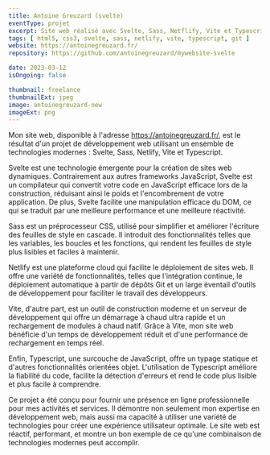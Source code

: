 ```yaml
---
title: Antoine Greuzard (svelte)
eventType: projet
excerpt: Site web réalisé avec Svelte, Sass, Netflify, Vite et Typescript pour Antoine Greuzard.
tags: [ html5, css3, svelte, sass, netlify, vite, typescript, git ]
website: https://antoinegreuzard.fr/
repository: https://github.com/antoinegreuzard/mywebsite-svelte

date: 2023-03-12
isOngoing: false

thumbnail: freelance
thumbnailExt: jpeg
image: antoinegreuzard-new
imageExt: png
---
```


Mon site web, disponible à l'adresse https://antoinegreuzard.fr/, est le résultat d'un projet de développement web
utilisant un ensemble de technologies modernes : Svelte, Sass, Netlify, Vite et Typescript.

Svelte est une technologie émergente pour la création de sites web dynamiques. Contrairement aux autres frameworks
JavaScript, Svelte est un compilateur qui convertit votre code en JavaScript efficace lors de la construction, réduisant
ainsi le poids et l'encombrement de votre application. De plus, Svelte facilite une manipulation efficace du DOM, ce qui
se traduit par une meilleure performance et une meilleure réactivité.

Sass est un préprocesseur CSS, utilisé pour simplifier et améliorer l'écriture des feuilles de style en cascade. Il
introduit des fonctionnalités telles que les variables, les boucles et les fonctions, qui rendent les feuilles de style
plus lisibles et faciles à maintenir.

Netlify est une plateforme cloud qui facilite le déploiement de sites web. Il offre une variété de fonctionnalités,
telles que l'intégration continue, le déploiement automatique à partir de dépôts Git et un large éventail d'outils de
développement pour faciliter le travail des développeurs.

Vite, d'autre part, est un outil de construction moderne et un serveur de développement qui offre un démarrage à chaud
ultra rapide et un rechargement de modules à chaud natif. Grâce à Vite, mon site web bénéficie d'un temps de
développement réduit et d'une performance de rechargement en temps réel.

Enfin, Typescript, une surcouche de JavaScript, offre un typage statique et d'autres fonctionnalités orientées objet.
L'utilisation de Typescript améliore la fiabilité du code, facilite la détection d'erreurs et rend le code plus lisible
et plus facile à comprendre.

Ce projet a été conçu pour fournir une présence en ligne professionnelle pour mes activités et services. Il démontre non
seulement mon expertise en développement web, mais aussi ma capacité à utiliser une variété de technologies pour créer
une expérience utilisateur optimale. Le site web est réactif, performant, et montre un bon exemple de ce qu'une
combinaison de technologies modernes peut accomplir.
